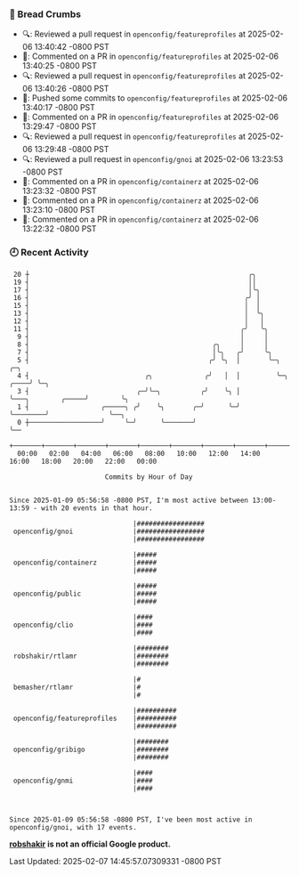 ### 🍞 Bread Crumbs

 * 🔍: Reviewed a pull request in  `openconfig/featureprofiles` at 2025-02-06 13:40:42 -0800 PST
 * 💬: Commented on a PR in  `openconfig/featureprofiles` at 2025-02-06 13:40:25 -0800 PST
 * 🔍: Reviewed a pull request in  `openconfig/featureprofiles` at 2025-02-06 13:40:26 -0800 PST
 * 🚢: Pushed some commits to `openconfig/featureprofiles` at 2025-02-06 13:40:17 -0800 PST
 * 💬: Commented on a PR in  `openconfig/featureprofiles` at 2025-02-06 13:29:47 -0800 PST
 * 🔍: Reviewed a pull request in  `openconfig/featureprofiles` at 2025-02-06 13:29:48 -0800 PST
 * 🔍: Reviewed a pull request in  `openconfig/gnoi` at 2025-02-06 13:23:53 -0800 PST
 * 💬: Commented on a PR in  `openconfig/containerz` at 2025-02-06 13:23:32 -0800 PST
 * 💬: Commented on a PR in  `openconfig/containerz` at 2025-02-06 13:23:10 -0800 PST
 * 💬: Commented on a PR in  `openconfig/containerz` at 2025-02-06 13:22:32 -0800 PST

### 🕘 Recent Activity
```
 20 ┼                                                       ╭╮
 19 ┤                                                       ││
 17 ┤                                                       │╰╮
 16 ┤                                                      ╭╯ │
 15 ┤                                                      │  │
 13 ┤                                                      │  ╰╮
 12 ┤                                                      │   │
 11 ┤                                                     ╭╯   ╰╮
  9 ┤                                                     │     │
  8 ┤                                              ╭╮     │     │
  7 ┤                                              │╰╮   ╭╯     ╰╮
  5 ┤                                             ╭╯ ╰╮  │       ╰─╮                         ╭─╮
  4 ┤                             ╭╮             ╭╯   │  │         ╰─╮                  ╭────╯ ╰─╮
  3 ┤                           ╭─╯╰─╮          ╭╯    ╰╮ │           ╰───╮        ╭─────╯        ╰╮
  1 ┤                  ╭─────╮ ╭╯    ╰╮       ╭─╯      ╰─╯               ╰────────╯               ╰──╮
  0 ┼──────────────────╯     ╰─╯      ╰───────╯                                                      ╰──
    +───────+───────+───────+───────+───────+───────+───────+───────+───────+───────+───────+───────+────
  00:00   02:00   04:00   06:00   08:00   10:00   12:00   14:00   16:00   18:00   20:00   22:00   00:00   

						Commits by Hour of Day


Since 2025-01-09 05:56:58 -0800 PST, I'm most active between 13:00-13:59 - with 20 events in that hour.

```



```
                               |#################
 openconfig/gnoi               |#################
                               |#################

                               |#####
 openconfig/containerz         |#####
                               |#####

                               |#####
 openconfig/public             |#####
                               |#####

                               |####
 openconfig/clio               |####
                               |####

                               |########
 robshakir/rtlamr              |########
                               |########

                               |#
 bemasher/rtlamr               |#
                               |#

                               |##########
 openconfig/featureprofiles    |##########
                               |##########

                               |########
 openconfig/gribigo            |########
                               |########

                               |####
 openconfig/gnmi               |####
                               |####



Since 2025-01-09 05:56:58 -0800 PST, I've been most active in openconfig/gnoi, with 17 events.

```
**[robshakir](mailto:robjs@google.com) is not an official Google product.**  


Last Updated: 2025-02-07 14:45:57.07309331 -0800 PST
